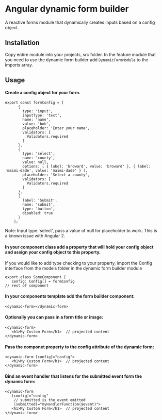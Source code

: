 # Angular dynamic form builder
A reactive forms module that dynamically creates inputs based on a config object.

## Installation
Copy entire module into your projects, src folder. In the feature module that 
you need to use the dynamic form builder add ```DynamicFormModule```
to the imports array.

## Usage

#### Create a config object for your form.
```
export const formConfig = [
      {
        type: 'input',
        inputType: 'text',
        name: 'name',
        value: 'bob',
        placeholder: 'Enter your name',
        validators: [
          Validators.required
        ]
      },
      {
        type: 'select',
        name: 'county',
        value: null,
        options: [ { label: 'broward', value: 'broward' }, { label: 'maimi-dade', value: 'maimi-dade' } ],
        placeholder: 'Select a county',
        validators: [
          Validators.required
        ]
      },
      {
        label: 'Submit',
        name: 'submit',
        type: 'button',
        disabled: true
      }
    ];
```
Note: Input type 'select', pass a value of null for placeholder to work.  This is a known issue with Angular 2.

#### In your component class add a property that will hold your config object and assign your config object to this property.
If you would like to add type checking to your property, import the Config interface from the models folder in the dynamic form builder module
```
export class SomeComponent {
   config: Config[] = formConfig
// rest of component
```

#### In your components template add the form builder component:
```<dynamic-form></dynamic-form>```

#### Optionally you can pass in a form title or image:
```
<dynamic-form>
   <h1>My Custom Form</h1>  // projected content
</dynamic-form>
```

#### Pass the componet property to the config attribute of the dynamic form:
```
<dynamic-form [config]="config">
   <h1>My Custom Form</h1>  // projected content
</dynamic-form>
```

#### Bind an event handler that listens for the submitted event form the dynamic form:
```
<dynamic-form 
   [config]="config"
    // submitted is the event emitted
    (submitted)="myHandlerFunction($event)"> 
   <h1>My Custom Form</h1>  // projected content
</dynamic-form>
```



